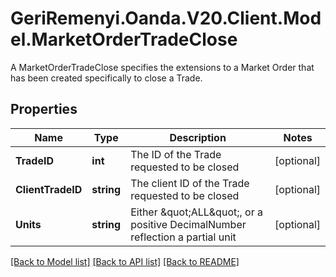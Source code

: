 # GeriRemenyi.Oanda.V20.Client.Model.MarketOrderTradeClose
A MarketOrderTradeClose specifies the extensions to a Market Order that has been created specifically to close a Trade.
## Properties

Name | Type | Description | Notes
------------ | ------------- | ------------- | -------------
**TradeID** | **int** | The ID of the Trade requested to be closed | [optional] 
**ClientTradeID** | **string** | The client ID of the Trade requested to be closed | [optional] 
**Units** | **string** | Either \&quot;ALL\&quot;, or a positive DecimalNumber reflection a partial unit | [optional] 

[[Back to Model list]](../README.md#documentation-for-models) [[Back to API list]](../README.md#documentation-for-api-endpoints) [[Back to README]](../README.md)


